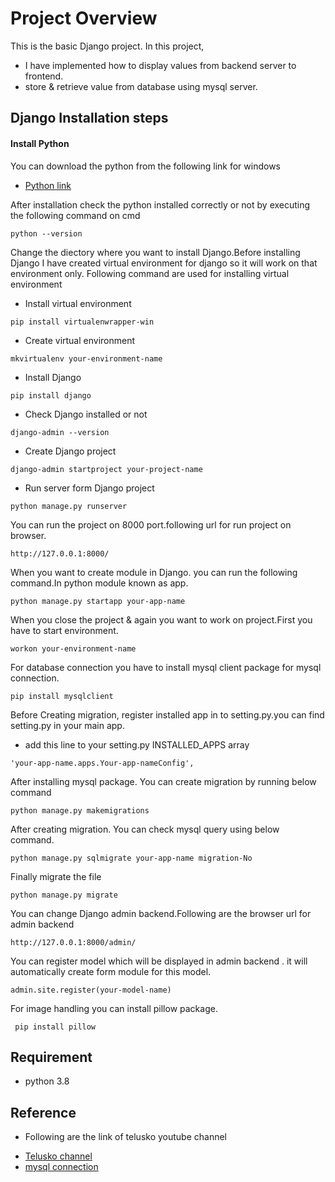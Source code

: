 # Project Overview
This is the basic Django project. 
In this project, 
- I have implemented how to display values from backend server to frontend. 
- store & retrieve value from database using mysql server.

## Django Installation steps

#### Install Python
You can download the python from the following link for windows
* [Python link](https://www.python.org/downloads/windows/)

After installation check the python installed correctly or not by executing  the following command on cmd
```
python --version
```
Change the diectory where you want to install Django.Before installing Django I have created virtual environment for django so it will work on that environment only.
Following command are used for installing virtual environment
- Install virtual environment
```
pip install virtualenwrapper-win
```
- Create virtual environment
```
mkvirtualenv your-environment-name
```
- Install Django
```
pip install django
```
- Check Django installed or not
```
django-admin --version
```
- Create Django project
```
django-admin startproject your-project-name
```
- Run server form Django project
```
python manage.py runserver
```
You can run the project on 8000 port.following url for run project on browser.
```
http://127.0.0.1:8000/
```
When you want to create module in Django. you can run the following command.In python module known as app. 
```
python manage.py startapp your-app-name
```
When you close the project & again you want to work on project.First you have to start environment.
 ```
 workon your-environment-name
```
For database connection you have to install mysql client package for mysql connection.
```
pip install mysqlclient
```
Before Creating migration, register installed app in to setting.py.you can find setting.py in your main app.
- add this line to your setting.py INSTALLED_APPS array
```
'your-app-name.apps.Your-app-nameConfig',
```
After installing mysql package. You can create migration by running below command
```
python manage.py makemigrations
```
After creating migration. You can check mysql query using below command.
```
python manage.py sqlmigrate your-app-name migration-No
```
Finally migrate the file
```
python manage.py migrate
```
You can change Django admin backend.Following are the browser url for admin backend
```
http://127.0.0.1:8000/admin/
```
You can register model which will be displayed in admin backend . it will automatically create form module for this model.
```
admin.site.register(your-model-name)
```
For image handling you can install pillow package.
```
 pip install pillow
```
## Requirement
- python 3.8

## Reference
- Following are the link of telusko youtube channel
* [Telusko channel](https://www.youtube.com/watch?v=OTmQOjsl0eg)
* [mysql connection](https://medium.com/@omaraamir19966/connect-django-with-mysql-database-f946d0f6f9e3)
